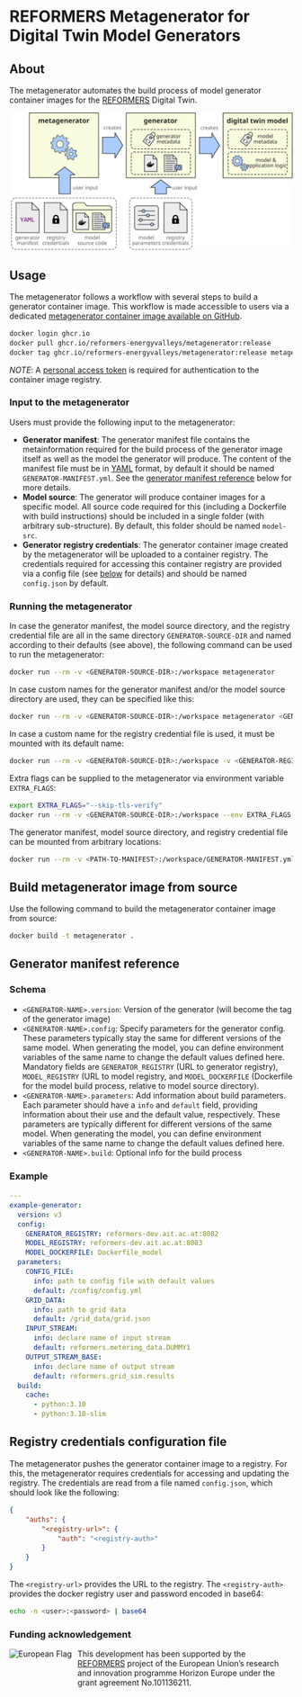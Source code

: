 # REFORMERS Metagenerator for Digital Twin Model Generators

## About

The metagenerator automates the build process of model generator container images for the [REFORMERS] Digital Twin.

![alt text](img/metagenerator.svg "Title")

## Usage

The metagenerator follows a workflow with several steps to build a generator container image.
This workflow is made accessible to users via a dedicated [metagenerator container image available on GitHub](https://github.com/REFORMERS-EnergyValleys/reformers-dt-metagenerator/pkgs/container/metagenerator).

``` BASH
docker login ghcr.io
docker pull ghcr.io/reformers-energyvalleys/metagenerator:release
docker tag ghcr.io/reformers-energyvalleys/metagenerator:release metagenerator
```

*NOTE*: A [personal access token](https://docs.github.com/en/packages/working-with-a-github-packages-registry/working-with-the-container-registry#authenticating-with-a-personal-access-token-classic) is required for authentication to the container image registry.

### Input to the metagenerator

Users must provide the following input to the metagenerator:

+ **Generator manifest**:
  The generator manifest file contains the metainformation required for the build process of the generator image itself as well as the model the generator will produce.
  The content of the manifest file must be in [YAML](https://en.wikipedia.org/wiki/YAML) format, by default it should be named `GENERATOR-MANIFEST.yml`.
  See the [generator manifest reference](#generator-manifest-reference) below for more details.
+ **Model source**:
  The generator will produce container images for a specific model.
  All source code required for this (including a Dockerfile with build instructions) should be included in a single folder (with arbitrary sub-structure).
  By default, this folder should be named `model-src`.
+ **Generator registry credentials**:
  The generator container image created by the metagenerator will be uploaded to a container registry.
  The credentials required for accessing this container registry are provided via a config file (see [below](#registry-credentials-configuration-file) for details) and should be named `config.json` by default.

### Running the metagenerator

In case the generator manifest, the model source directory, and the registry credential file are all in the same directory `GENERATOR-SOURCE-DIR` and named according to their defaults (see above), the following command can be used to run the metagenerator:

``` BASH
docker run --rm -v <GENERATOR-SOURCE-DIR>:/workspace metagenerator
```

In case custom names for the generator manifest and/or the model source directory are used, they can be specified like this:

``` BASH
docker run --rm -v <GENERATOR-SOURCE-DIR>:/workspace metagenerator <GENERATOR-MANIFEST> <MODEL-SOURCE-DIR>
```

In case a custom name for the registry credential file is used, it must be mounted with its default name:

``` BASH
docker run --rm -v <GENERATOR-SOURCE-DIR>:/workspace -v <GENERATOR-REGISTRY-CONFIG>:/workspace/config.json metagenerator
```

Extra flags can be supplied to the metagenerator via environment variable `EXTRA_FLAGS`:

``` BASH
export EXTRA_FLAGS="--skip-tls-verify"
docker run --rm -v <GENERATOR-SOURCE-DIR>:/workspace --env EXTRA_FLAGS metagenerator
```

The generator manifest, model source directory, and registry credential file can be mounted from arbitrary locations:

``` BASH
docker run --rm -v <PATH-TO-MANIFEST>:/workspace/GENERATOR-MANIFEST.yml <PATH-TO-REGISTRY-CONFIG>:/workspace/config.json -v <PATH-TO-MODEL-SOURCE-DIR>:/workspace/model-src metagenerator
```

## Build metagenerator image from source

Use the following command to build the metagenerator container image from source:

``` BASH
docker build -t metagenerator .
```

## Generator manifest reference

### Schema
+ `<GENERATOR-NAME>.version`:
  Version of the generator (will become the tag of the generator image)
+ `<GENERATOR-NAME>.config`:
  Specify parameters for the generator config.
  These parameters typically stay the same for different versions of the same model.
  When generating the model, you can define environment variables of the same name to change the default values defined here.
  Mandatory fields are `GENERATOR_REGISTRY` (URL to generator registry), `MODEL_REGISTRY` (URL to model registry, and `MODEL_DOCKERFILE` (Dockerfile for the model build process, relative to model source directory).
+ `<GENERATOR-NAME>.parameters`:
  Add information about build parameters.
  Each parameter should have a `info` and `default` field, providing information about their use and the default value, respectively.
  These parameters are  typically different for different versions of the same model.
  When generating the model, you can define environment variables of the same name to change the default values defined here.
+ `<GENERATOR-NAME>.build`:
  Optional info for the build process

### Example

``` YAML
---
example-generator:
  version: v3
  config:
    GENERATOR_REGISTRY: reformers-dev.ait.ac.at:8082
    MODEL_REGISTRY: reformers-dev.ait.ac.at:8083
    MODEL_DOCKERFILE: Dockerfile_model
  parameters:
    CONFIG_FILE:
      info: path to config file with default values
      default: /config/config.yml
    GRID_DATA:
      info: path to grid data
      default: /grid_data/grid.json
    INPUT_STREAM:
      info: declare name of input stream
      default: reformers.metering_data.DUMMY1
    OUTPUT_STREAM_BASE:
      info: declare name of output stream
      default: reformers.grid_sim.results
  build:
    cache:
      - python:3.10
      - python:3.10-slim
```

## Registry credentials configuration file

The metagenerator pushes the generator container image to a registry.
For this, the metagenerator requires credentials for accessing and updating the registry.
The credentials are read from a file named `config.json`, which should look like the following:

``` JSON
{
    "auths": {
        "<registry-url>": {
            "auth": "<registry-auth>"
        }
    }
}
```

The `<registry-url>` provides the URL to the registry.
The `<registry-auth>` provides the docker registry user and password encoded in base64:

``` BASH
echo -n <user>:<password> | base64
```

### Funding acknowledgement

<img alt="European Flag" src="https://upload.wikimedia.org/wikipedia/commons/thumb/b/b7/Flag_of_Europe.svg/330px-Flag_of_Europe.svg.png" align="left" style="margin-right: 10px" height="57"/> This development has been supported by the [REFORMERS] project of the European Union’s research and innovation programme Horizon Europe under the grant agreement No.101136211.

[REFORMERS]: https://reformers-energyvalleys.eu/
